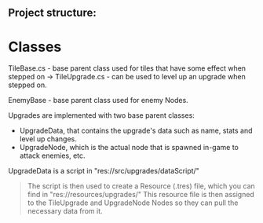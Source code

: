 ## Project structure:
# Classes 
TileBase.cs - base parent class used for tiles that have some effect when stepped on
-> TileUpgrade.cs - can be used to level up an upgrade when stepped on.

EnemyBase - base parent class used for enemy Nodes.

Upgrades are implemented with two base parent classes:
- UpgradeData, that contains the upgrade's data such as name, stats and level up changes.
- UpgradeNode, which is the actual node that is spawned in-game to attack enemies, etc.

UpgradeData is a script in "res://src/upgrades/dataScript/"
> The script is then used to create a Resource (.tres) file, which you can find in "res://resources/upgrades/"
> This resource file is then assigned to the TileUpgrade and UpgradeNode Nodes so they can pull the necessary data from it.
